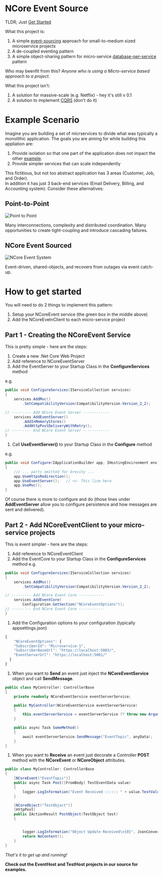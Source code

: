 # NCore Event Source

TLDR; Just [Get Started](#how-to-get-started)

What this project is:
1. A simple [event-sourcing](https://microservices.io/patterns/data/event-sourcing.html) approach for small-to-medium sized microservice projects
1. A de-coupled eventing pattern
1. A simple object-sharing pattern for micro-service [database-per-service](https://microservices.io/patterns/data/database-per-service.html) pattern

Who may beenfit from this?
_Anyone who is using a Micro-service based approach to a project._

What this project isn't:
1. A solution for massive-scale (e.g. Netflix) - hey it's still v 0.1
1. A solution to implement [CQRS](https://microservices.io/patterns/data/cqrs.html) (don't do it)

# Example Scenario
Imagine you are building a set of micrservices to divide what was typically a monolithic application.
The goals you are aiming for while building this appliation are:
1. Provide isolation so that one part of the application does not impact the other [example](https://youtu.be/-AfZxdXa7yc?t=2103).
1. Provide simpler services that can scale independently

This fictitious, but not too abstract application has 3 areas (Customer, Job, and Order).  
In addition it has just 3 back-end services (Email Delivery, Billing, and Accounting system).
Consider these alternatives:

## Point-to-Point
![Point to Point](https://raw.githubusercontent.com/rposener/NCoreEventSource/master/Point2Point.PNG)

Many interconnections, complexity and distributed coordination.  Many opportunities to create tight-coupling and introduce cascading failures.

##  NCore Event Sourced
![NCore Event System](https://raw.githubusercontent.com/rposener/NCoreEventSource/master/NCoreEvent.PNG)

Event-driven, shared-objects, and recovers from outages via event catch-up.

# How to get started
You will need to do 2 things to implement this pattern:
1. Setup your NCoreEvent service (the green box in the middle above)
1. Add the NCoreEvetnClient to each micro-service project

## Part 1 - Creating the NCoreEvent Service
This is pretty simple - here are the steps:
1. Create a new .Net Core Web Project
1. Add reference to NCoreEventServer
1. Add the EventServer to your Startup Class in the **ConfigureServices** method

e.g.
```c#
public void ConfigureServices(IServiceCollection services)
{
    services.AddMvc()
        .SetCompatibilityVersion(CompatibilityVersion.Version_2_2);

// --------- Add NCore Event Server ------------
    services.AddEventServer()
        .AddInMemoryStores()
        .AddHttpPostDeliveryWithRetry();
// --------- End NCore Event Server ------------
}
```

1. Call **UseEventServer()** to your Startup Class in the **Configure** method

e.g.
```c#
public void Configure(IApplicationBuilder app, IHostingEnvironment env)
{
    /// ... parts omitted for brevity ...
    app.UseHttpsRedirection();
    app.UseEventServer();   // <<- This line here
    app.UseMvc();
}
```

Of course there is more to configure and do (those lines under **AddEventServer** allow you to configure persistence and how messages are sent and delivered).

## Part 2 - Add NCoreEventClient to your micro-service projects
This is event simpler - here are the steps:
1. Add reference to NCoreEventClient
1. Add the EventCore to your Startup Class in the **ConfigureServices** method
e.g.
```c#
public void ConfigureServices(IServiceCollection services)
{
    services.AddMvc()
        .SetCompatibilityVersion(CompatibilityVersion.Version_2_2);

// --------- Add NCore Event Core ------------
    services.AddEventCore(
        Configuration.GetSection("NCoreEventOptions"));
// --------- End NCore Event Core ------------
}
```
1. Add the Configuration options to your configuration (typically appsettings.json)
```js
{
    "NCoreEventOptions": {
    "SubscriberId": "Microservice-1",
    "SubscriberBaseUrl": "https://localhost:5003/",
    "EventServerUrl": "https://localhost:5001/"
  }
}
```
1. When you want to **Send** an event just inject the **NCoreEventService** object and call **SendMessage**.

```c#
public class MyController: ControllerBase 
{
    private readonly NCoreEventService eventServerService;

    public MyController(NCoreEventService eventServerService)
    {
        this.eventServerService = eventServerService ?? throw new ArgumentNullException(nameof(eventServerService));
    }

    public async Task SomeMethod()
    {
        await eventServerService.SendMessage("EventTopic", anyData);
    }
}
```

1. When you want to **Receive** an event just decorate a Controller **POST** method with the **NCoreEvent** or **NCoreObject** attributes.

```c#
public class MyController: ControllerBase 
{
    [NCoreEvent("EventTopic")]
    public async Task Post([FromBody] TestEventData value)
    {
        logger.LogInformation("Event Received :::::: " + value.TestValue);
    }

    [NCoreObject("TestObject")]
    [HttpPost]
    public IActionResult PostObject(TestObject test)
    {


        logger.LogInformation("Object Update Received\n{0}", JsonConvert.SerializeObject(test, Formatting.Indented));
        return NoContent();
    }
}
```

_That's it to get up and running!_

__Check out the EventHost and TestHost projects in our source for examples.__
